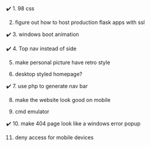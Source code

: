 ✔️ 1. 98 css

 2. figure out how to host production flask apps with ssl

✔️ 3. windows boot animation

✔️ 4. Top nav instead of side

 5. make personal picture have retro style
 
 6. desktop styled homepage?
 
✔️ 7. use php to generate nav bar

 8. make the website look good on mobile 
 
 9. cmd emulator
 
✔️ 10. make 404 page look like a windows error popup

11. deny access for mobile devices
